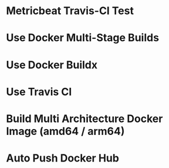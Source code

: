 # Metricbeat Travis-CI Test
# Use Docker Multi-Stage Builds
# Use Docker Buildx
# Use Travis CI
# Build Multi Architecture Docker Image (amd64 / arm64)
# Auto Push Docker Hub
